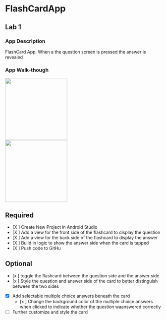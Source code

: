 # FlashCardApp

## Lab 1

### App Description
FlashCard App. When a the question screen is pressed the answer is revealed

### App Walk-though
<img src=https://media.giphy.com/media/tY7Y9Jav8djlYNpyyJ/giphy.gif width=200><br>
<img src=https://media.giphy.com/media/vK2vkzhTL3wm8JBsyq/giphy.gif  width=200><br>

## Required
- [X ] Create New Project in Android Studio
- [X ] Add a view for the front side of the flashcard to display the question
- [X ] Add a view for the back side of the flashcard to display the answer
- [X ] Build in logic to show the answer side when the card is tapped
- [X ] Push code to GitHu
## Optional
- [x ] toggle the flashcard between the question side and the answer side
- [x ] Style the question and answer side of the card to better distinguish between the two sides
- [x] Add selectable multiple choice answers beneath the card
   - [x ] Change the background color of the multiple choice answers when clicked to indicate whether the question waanswered correctly
- [ ] Further customize and style the card
